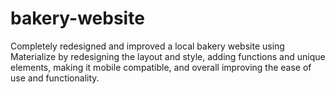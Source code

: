# bakery-website
Completely redesigned and improved a local bakery website using Materialize by redesigning the layout and style, adding functions and unique elements, making it mobile compatible, and overall improving the ease of use and functionality.
